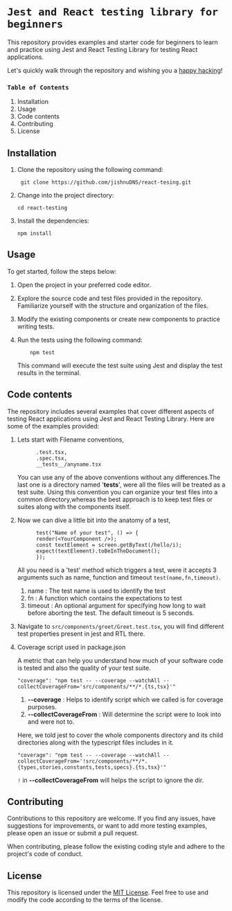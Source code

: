 # `Jest and React testing library for beginners`

This repository provides examples and starter code for beginners to learn and practice using Jest and React Testing Library for testing React applications.

Let's quickly walk through the repository and wishing you a [happy hacking]()!

### `Table of Contents`

1. Installation
2. Usage
3. Code contents
4. Contributing
5. License

## Installation

1.  Clone the repository using the following command:

         git clone https://github.com/jishnuDNS/react-tesing.git

2.  Change into the project directory:

        cd react-testing

3.  Install the dependencies:

        npm install

## Usage

To get started, follow the steps below:

1.  Open the project in your preferred code editor.
2.  Explore the source code and test files provided in the repository. Familiarize yourself with the structure and organization of the files.
3.  Modify the existing components or create new components to practice writing tests.
4.  Run the tests using the following command:

            npm test

    This command will execute the test suite using Jest and display the test results in the terminal.

## Code contents

The repository includes several examples that cover different aspects of testing React applications using Jest and React Testing Library. Here are some of the examples provided:

1.  Lets start with Filename conventions,

              .test.tsx,
              .spec.tsx,
              __tests__/anyname.tsx

    You can use any of the above conventions without any differences.The last one is a directory named '**tests**', were all the files will be treated as a test suite. Using this convention you can organize your test files into a common directory,whereas the best approach is to keep test files or suites along with the components itself.

2)  Now we can dive a little bit into the anatomy of a test,

              test("Name of your test", () => {
              render(<YourComponent />);
              const textElement = screen.getByText(/hello/i);
              expect(textElement).toBeInTheDocument();
              });


    All you need is a 'test' method which triggers a test, were it accepts 3 arguments such as name, function and timeout `test(name,fn,timeout)`.

    1. name : The test name is used to identify the test
    2. fn : A function which contains the expectations to test
    3. timeout : An optional argument for specifying how long to wait before aborting the test. The default timeout is 5 seconds.

3. Navigate to `src/components/greet/Greet.test.tsx`, you will find different test properties present in jest and RTL there.

4)  Coverage script used in package.json

    A metric that can help you understand how much of your software code is tested and also the quality of your test suite.

        "coverage": "npm test -- --coverage --watchAll --collectCoverageFrom='src/components/**/*.{ts,tsx}'"

    1. **--coverage** : Helps to identify script which we called is for coverage purposes.
    2. **--collectCoverageFrom** : Will determine the script were to look into and were not to.


    Here, we told jest to cover the whole components directory and its child directories along with the typescript files includes in it.

        "coverage": "npm test -- --coverage --watchAll --collectCoverageFrom='!src/components/**/*.{types,stories,constants,tests,specs}.{ts,tsx}'"
    `!` in __--collectCoverageFrom__ will helps the script to ignore the dir.

## Contributing

Contributions to this repository are welcome. If you find any issues, have suggestions for improvements, or want to add more testing examples, please open an issue or submit a pull request.

When contributing, please follow the existing coding style and adhere to the project's code of conduct.

## License

This repository is licensed under the [MIT License]("https://www.google.com"). Feel free to use and modify the code according to the terms of the license.
